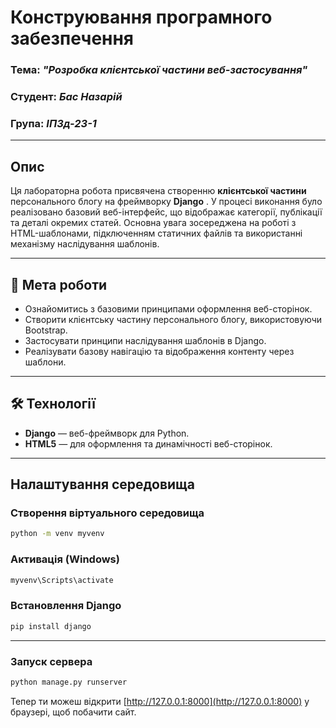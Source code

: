 # Конструювання програмного забезпечення
### Тема: _"Розробка клієнтської частини веб-застосування"_
### Студент: _Бас Назарій_
### Група: _ІПЗд-23-1_
---
## Опис

Ця лабораторна робота присвячена створенню **клієнтської частини** персонального блогу на фреймворку **Django** . У процесі виконання було реалізовано базовий веб-інтерфейс, що відображає категорії, публікації та деталі окремих статей. Основна увага зосереджена на роботі з HTML-шаблонами, підключенням статичних файлів та використанні механізму наслідування шаблонів.

---

## 🎯 Мета роботи

- Ознайомитись з базовими принципами оформлення веб-сторінок.
- Створити клієнтську частину персонального блогу, використовуючи Bootstrap.
- Застосувати принципи наслідування шаблонів в Django.
- Реалізувати базову навігацію та відображення контенту через шаблони.

---

## 🛠️ Технології

- **Django** — веб-фреймворк для Python.
- **HTML5** — для оформлення та динамічності веб-сторінок.

---

## Налаштування середовища

### Створення віртуального середовища

```bash
python -m venv myvenv
```

### Активація (Windows)

```bash
myvenv\Scripts\activate
```

### Встановлення Django

```bash
pip install django
```

---

### Запуск сервера

```bash
python manage.py runserver
```

Тепер ти можеш відкрити [http://127.0.0.1:8000](http://127.0.0.1:8000) у браузері, щоб побачити сайт.
